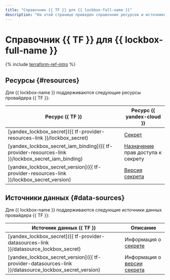 ```yaml
---
title: "Справочник {{ TF }} для {{ lockbox-full-name }}"
description: "На этой странице приведен справочник ресурсов и источников данных провайдера {{ TF }}, которые поддерживаются для сервиса {{ lockbox-name }}."
---
```


# Справочник {{ TF }} для {{ lockbox-full-name }}

{% include [terraform-ref-intro](../_includes/terraform-ref-intro.md) %}

## Ресурсы {#resources}

Для {{ lockbox-name }} поддерживаются следующие ресурсы провайдера {{ TF }}:

| **Ресурс {{ TF }}** | **Ресурс {{ yandex-cloud }}** |
| --- | --- |
| [yandex_lockbox_secret]({{ tf-provider-resources-link }}/lockbox_secret) | [Секрет](./concepts/secret.md#secret) |
| [yandex_lockbox_secret_iam_binding]({{ tf-provider-resources-link }}/lockbox_secret_iam_binding) | [Назначение](../iam/concepts/access-control/index.md#access-bindings) прав доступа к секрету |
| [yandex_lockbox_secret_version]({{ tf-provider-resources-link }}/lockbox_secret_version) | [Версия секрета](./concepts/secret.md#version) |

## Источники данных {#data-sources}

Для {{ lockbox-name }} поддерживаются следующие источники данных провайдера {{ TF }}:

| **Источник данных {{ TF }}** | **Описание** |
| --- | --- |
| [yandex_lockbox_secret]({{ tf-provider-datasources-link }}/datasource_lockbox_secret) | Информация о [секрете](./concepts/secret.md#secret) |
| [yandex_lockbox_secret_version]({{ tf-provider-datasources-link }}/datasource_lockbox_secret_version) | Информация о [версии секрета](./concepts/secret.md#version) |
